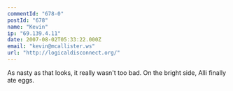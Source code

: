 ```yaml
---
commentId: "678-0"
postId: "678"
name: "Kevin"
ip: "69.139.4.11"
date: 2007-08-02T05:33:22.000Z
email: "kevin@mcallister.ws"
url: "http://logicaldisconnect.org/"
---
```

<p>As nasty as that looks, it really wasn't too bad.  On the bright side, Alli finally ate eggs.</p>
